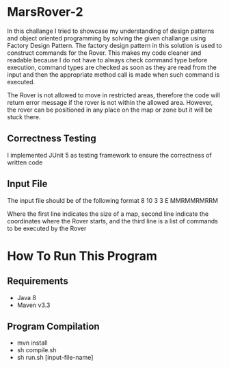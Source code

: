 # MarsRover-2

In this challange I tried to showcase my understanding of design patterns and object oriented programming by solving the given challange 
using Factory Design Pattern. The factory design pattern in this solution is used to construct commands for the Rover. This makes my code 
cleaner and readable because I do not have to always check command type before execution, command types are checked as soon as they are read
from the input and then the appropriate method call is made when such command is executed.

The Rover is not allowed to move in restricted areas, therefore the code will return error message if the rover is not within the allowed area.
However, the rover can be positioned in any place on the map or zone but it will be stuck there. 

## Correctness Testing
I implemented JUnit 5 as testing framework to ensure the correctness of written code

## Input File 
The input file should be of the following format
8 10
3 3 E
MMRMMRMRRM

Where the first line indicates the size of a map, second line indicate the coordinates where the Rover starts, and the third line is a list of commands to be executed by the Rover 

# How To Run This Program
## Requirements
- Java 8
- Maven v3.3

## Program Compilation
- mvn install
- sh compile.sh
- sh run.sh [input-file-name]
